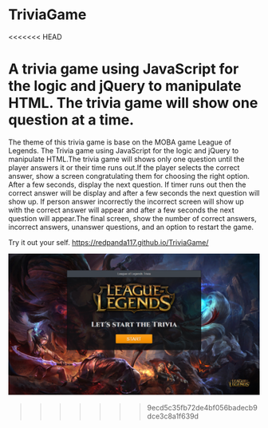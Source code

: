 # TriviaGame
<<<<<<< HEAD

 A trivia game using JavaScript for the logic and jQuery to manipulate HTML.
 The trivia game will show one question at a time.
=======
The theme of this trivia game is base on the MOBA game League of Legends.
The Trivia game using JavaScript for the logic and jQuery to manipulate HTML.The trivia game will shows only one question until the player answers it or their time runs out.If the player selects the correct answer, show a screen congratulating them for choosing the right option. After a few seconds, display the next question. If timer runs out then the correct answer will be display and after a few seconds the next question will show up. If person answer incorrectly the incorrect screen will show up with the correct answer will appear and after a few seconds the next question will appear.The final screen, show the number of correct answers, incorrect answers, unanswer questions, and an option to restart the game.
 
Try it out your self. 
https://redpanda117.github.io/TriviaGame/

![App starts](assets/images/Screenshot.png)
>>>>>>> 9ecd5c35fb72de4bf056badecb9dce3c8a1f639d
